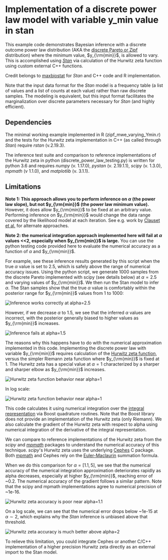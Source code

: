 # Implementation of a discrete power law model with variable y_min value in stan

This example code demonstrates Bayesian inference with a discrete outcome power law distribution (AKA the [discrete Pareto or  Zipf](https://en.wikipedia.org/wiki/Zipf's_law#Related_laws) distribution) where the minimum value, $y_{\rm{min}}$, is allowed to vary. This is accomplished using [*Stan*](https://mc-stan.org) via calculation of the Hurwitz zeta function using custom external C++ functions.

Credit belongs to [maxbiostat](https://github.com/maxbiostat) for *Stan* and C++ code and R implementation.

Note that the input data format for the *Stan* model is a frequency table (a list of values and a list of counts at each value) rather than raw discrete samples.  The modeling is equivalent, but this input format facilitates the marginalization over discrete parameters necessary for *Stan* (and highly efficient).

## Dependencies

The minimal working example implemented in R (zipf_mwe_varying_Ymin.r) and the tests for the Hurwitz zeta implementation in C++ (as called through *Stan*) require *rstan* (v.2.19.3).

The inference test suite and comparison to reference implementations of the Hurwitz zeta in python (discrete_power_law_testing.py) is written for python 3.6 and requires *numpy* (v. 1.17.0), *pystan* (v. 2.19.1.1), *scipy* (v. 1.3.0), *mpmath* (v 1.1.0), and *matplotlib* (v. 3.1.1).

## Limitations

**Note 1: This approach allows you to perform inference on $\alpha$ (the power law slope), but not $y_{\rm{min}}$ (the power law minimum value).** However, it does allow $y_{\rm{min}}$ to be fixed at an arbitrary value.  Performing inference on $y_{\rm{min}}$ would change the data range covered by the likelihood model at each iteration.  See e.g. work by [Clauset et al.](http://tuvalu.santafe.edu/~aaronc/powerlaws/) for alternate approaches.

**Note 2: the numerical integration approach implemented here will fail at $\alpha$ values <<2, especially when $y_{\rm{min}}$ is large.**  You can use the python testing code provided here to evaluate the numerical accuracy as a function of $\alpha$ and $y_{\rm{min}}$.

For example, see these inference results generated by this script when the true $\alpha$ value is set to 2.5, which is safely above the range of numerical accuracy issues.  Using the python script, we generate 1000 samples from the discrete Pareto implemented with scipy (see details below) at $\alpha=2.5$ and varying values of $y_{\rm{min}}$.  We then run the Stan model to infer $\alpha$.  The Stan samples show that the true $\alpha$ value is comfortably within the posterior range for $y_{\rm{min}}$ values from 1 to 1000:

![Inference works correctly at alpha=2.5](test_pareto_discrete_inference_alpha2.5.png)

However, if we decrease $\alpha$ to 1.5, we see that the inferred $\alpha$ values are incorrect, with the posterior generally biased to higher values as $y_{\rm{min}}$ increases.

![Inference fails at alpha=1.5](test_pareto_discrete_inference_alpha1.5.png)

The reasons why this happens have to do with the numerical approximation implemented in this code.  Implementing the discrete power law with variable $y_{\rm{min}}$ requires calculation of the [Hurwitz zeta function](https://dlmf.nist.gov/25.11#i), versus the simpler Riemann zeta function where $y_{\rm{min}}$ is fixed at 1. The Hurwitz zeta has a special value at $\alpha=1$ characterized by a sharper and sharper elbow as $y_{\rm{min}}$ increases.

![Hurwitz zeta function behavior near alpha=1](test_hurwitz_zeta.png)

In log scale:
    
![Hurwitz zeta function behavior near alpha=1](test_hurwitz_zeta_log.png)

This code calculates it using numerical integration over the [integral representation](https://dlmf.nist.gov/25.11#vii) via Boost quadrature routines. Note that the Boost library does not provide an implementation of the Hurwitz zeta (only Riemann). We also calculate the gradient of the Hurwitz zeta with respect to alpha using numerical integration of the derivative of the integral representation. 

We can compare to reference implementations of the Hurwitz zeta from the *scipy* and [*mpmath*](http://mpmath.org/) packages to understand the numerical accuracy of this technique.  *scipy*'s Hurwitz zeta uses the underlying [Cephes](https://www.netlib.org/cephes/) C package.  Both [mpmath](http://mpmath.org/doc/current/functions/zeta.html) and Cephes rely on the [Euler-Maclaurin](https://dlmf.nist.gov/25.11#iii) summation formula.

When we do this comparison for $\alpha=[1.1, 5]$, we see that the numerical accuracy of the numerical integration approximation deteriorates rapidly as alpha decreases, especially at higher $y_{\rm{min}}$, reaching error of ~0.2. The numerical accuracy of the gradient follows a similar pattern.  Note that the scipy and mpmath implementations agree to numerical precision of ~1e-16.

![Hurwitz zeta accuracy is poor near alpha=1.1](test_pareto_discrete_comparefuncs_alpha1.1.png)

On a log scale, we can see that the numerical error drops below ~1e-15 at $\alpha\sim2$, which explains why the *Stan* inference is unbiased above that threshold.

![Hurwitz zeta accuracy is much better above alpha=2](test_pareto_discrete_comparefuncs_alpha1.1_log.png)

To relieve this limitation, you could integrate Cephes or another C/C++ implementation of a higher precision Hurwitz zeta directly as an external import to the Stan model.


